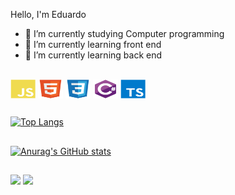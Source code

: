 Hello, I'm Eduardo
- 🔭 I’m currently studying Computer programming 
- 🌱 I’m currently learning front end
- 🌱 I’m currently learning back end
  
<div style="display: inline_block"><br>
  <img align="center" alt="Rafa-Js" height="30" width="40" src="https://raw.githubusercontent.com/devicons/devicon/master/icons/javascript/javascript-plain.svg">
  <img align="center" alt="Rafa-HTML" height="30" width="40" src="https://raw.githubusercontent.com/devicons/devicon/master/icons/html5/html5-original.svg">
  <img align="center" alt="Rafa-CSS" height="30" width="40" src="https://raw.githubusercontent.com/devicons/devicon/master/icons/css3/css3-original.svg">
  <img align="center" alt="Rafa-Csharp" height="30" width="40" src="https://raw.githubusercontent.com/devicons/devicon/master/icons/csharp/csharp-original.svg">
  <img align="center" alt="Rafa-Ts" height="30" width="40" src="https://raw.githubusercontent.com/devicons/devicon/master/icons/typescript/typescript-plain.svg">
</div>
  
  ##
[![Top Langs](https://github-readme-stats.vercel.app/api/top-langs/?username=EduardoVizicato)](https://github.com/anuraghazra/github-readme-stats)
 ##
[![Anurag's GitHub stats](https://github-readme-stats.vercel.app/api?username=EduardoVizicato)](https://github.com/anuraghazra/github-readme-stats)
##
<div> 
  <a href="https://instagram.com/duvizicato" target="_blank"><img src="https://img.shields.io/badge/-Instagram-%23E4405F?style=for-the-badge&logo=instagram&logoColor=white" target="_blank"></a>
  <a href = "mailto:eduardovizicato@gmail.com"><img src="https://img.shields.io/badge/-Gmail-%23333?style=for-the-badge&logo=gmail&logoColor=white" target="_blank"></a>
</div>

